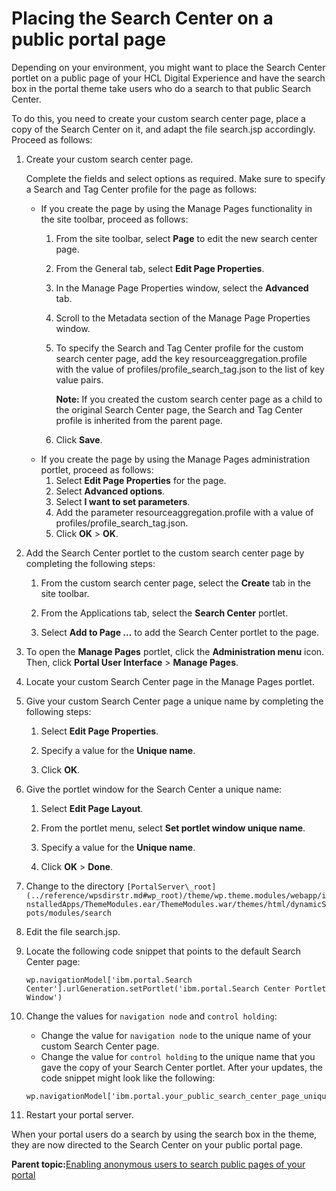 # Placing the Search Center on a public portal page 

Depending on your environment, you might want to place the Search Center portlet on a public page of your HCL Digital Experience and have the search box in the portal theme take users who do a search to that public Search Center.

To do this, you need to create your custom search center page, place a copy of the Search Center on it, and adapt the file search.jsp accordingly. Proceed as follows:

1.  Create your custom search center page.

    Complete the fields and select options as required. Make sure to specify a Search and Tag Center profile for the page as follows:

    -   If you create the page by using the Manage Pages functionality in the site toolbar, proceed as follows:
        1.  From the site toolbar, select **Page** to edit the new search center page.
        2.  From the General tab, select **Edit Page Properties**.
        3.  In the Manage Page Properties window, select the **Advanced** tab.
        4.  Scroll to the Metadata section of the Manage Page Properties window.
        5.  To specify the Search and Tag Center profile for the custom search center page, add the key resourceaggregation.profile with the value of profiles/profile\_search\_tag.json to the list of key value pairs.

            **Note:** If you created the custom search center page as a child to the original Search Center page, the Search and Tag Center profile is inherited from the parent page.

        6.  Click **Save**.
    -   If you create the page by using the Manage Pages administration portlet, proceed as follows:
        1.  Select **Edit Page Properties** for the page.
        2.  Select **Advanced options**.
        3.  Select **I want to set parameters**.
        4.  Add the parameter resourceaggregation.profile with a value of profiles/profile\_search\_tag.json.
        5.  Click **OK** \> **OK**.
2.  Add the Search Center portlet to the custom search center page by completing the following steps:

    1.  From the custom search center page, select the **Create** tab in the site toolbar.

    2.  From the Applications tab, select the **Search Center** portlet.

    3.  Select **Add to Page ...** to add the Search Center portlet to the page.

3.  To open the **Manage Pages** portlet, click the **Administration menu** icon. Then, click **Portal User Interface** \> **Manage Pages**.

4.  Locate your custom Search Center page in the Manage Pages portlet.

5.  Give your custom Search Center page a unique name by completing the following steps:

    1.  Select **Edit Page Properties**.

    2.  Specify a value for the **Unique name**.

    3.  Click **OK**.

6.  Give the portlet window for the Search Center a unique name:

    1.  Select **Edit Page Layout**.

    2.  From the portlet menu, select **Set portlet window unique name**.

    3.  Specify a value for the **Unique name**.

    4.  Click **OK** \> **Done**.

7.  Change to the directory `[PortalServer\_root](../reference/wpsdirstr.md#wp_root)/theme/wp.theme.modules/webapp/installedApps/ThemeModules.ear/ThemeModules.war/themes/html/dynamicSpots/modules/search`

8.  Edit the file search.jsp.

9.  Locate the following code snippet that points to the default Search Center page:

    ```
    wp.navigationModel['ibm.portal.Search Center'].urlGeneration.setPortlet('ibm.portal.Search Center Portlet Window')
    ```

10. Change the values for `navigation node` and `control holding`:

    -   Change the value for `navigation node` to the unique name of your custom Search Center page.
    -   Change the value for `control holding` to the unique name that you gave the copy of your Search Center portlet.
    After your updates, the code snippet might look like the following:

    ```
    wp.navigationModel['ibm.portal.your_public_search_center_page_unique_name'].urlGeneration.setPortlet('ibm.portal.your_public_search_center_portlet_window_unique_name')
    ```

11. Restart your portal server.


When your portal users do a search by using the search box in the theme, they are now directed to the Search Center on your public portal page.

**Parent topic:**[Enabling anonymous users to search public pages of your portal ](../admin-system/srtusgsrchbrwanonpgs.md)

